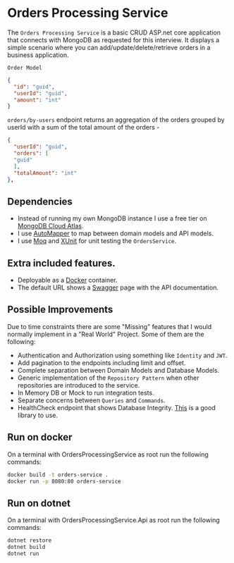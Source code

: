 # Orders Processing Service

The `Orders Processing Service` is a basic CRUD ASP.net core application that connects with MongoDB as requested for this interview.
It displays a simple scenario where you can add/update/delete/retrieve orders in a business application.

`Order Model`

```json
{
  "id": "guid",
  "userId": "guid",
  "amount": "int"
}
```

`orders/by-users` endpoint returns an aggregation of the orders grouped by userId with a sum of the total amount of the orders -

```json
{
  "userId": "guid",
  "orders": [
  "guid"
  ],
  "totalAmount": "int"
},
```

## Dependencies

- Instead of running my own MongoDB instance I use a free tier on [MongoDB Cloud Atlas](https://www.mongodb.com/cloud/atlas).
- I use [AutoMapper](https://automapper.org/) to map between domain models and API models.
- I use [Moq](https://github.com/moq/moq) and [XUnit](https://xunit.github.io/) for unit testing the `OrdersService`.

## Extra included features.

- Deployable as a [Docker](https://www.docker.com/) container.
- The default URL shows a [Swagger](https://swagger.io/) page with the API documentation.

## Possible Improvements

Due to time constraints there are some "Missing" features that I would normally implement in a "Real World" Project. Some of them are the following:

- Authentication and Authorization using something like `Identity` and `JWT`.
- Add pagination to the endpoints including limit and offset.
- Complete separation between Domain Models and Database Models.
- Generic implementation of the `Repository Pattern` when other repositories are introduced to the service.
- In Memory DB or Mock to run integration tests.
- Separate concerns between `Queries` and `Commands`.
- HealthCheck endpoint that shows Database Integrity. [This](https://github.com/xabaril/AspNetCore.Diagnostics.HealthChecks) is a good library to use.

## Run on docker

On a terminal with OrdersProcessingService as root run the following commands:

```bash
docker build -t orders-service .
docker run -p 8080:80 orders-service
```

## Run on dotnet

On a terminal with OrdersProcessingService.Api as root run the following commands:

```bash
dotnet restore
dotnet build
dotnet run
```
